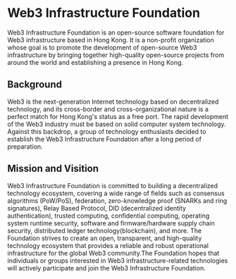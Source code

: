 # Web3 Infrastructure Foundation

Web3 Infrastructure Foundation is an open-source software foundation for Web3 infrastructure based in Hong Kong. It is a non-profit organization whose goal is to promote the development of open-source Web3 infrastructure by bringing together high-quality open-source projects from around the world and establishing a presence in Hong Kong.

## Background

Web3 is the next-generation Internet technology based on decentralized technology, and its cross-border and cross-organizational nature is a perfect match for Hong Kong's status as a free port. The rapid development of the Web3 industry must be based on solid computer system technology. Against this backdrop, a group of technology enthusiasts decided to establish the Web3 Infrastructure Foundation after a long period of preparation.

## Mission and Visition

Web3 Infrastructure Foundation is committed to building a decentralized technology ecosystem, covering a wide range of fields such as consensus algorithms (PoW/PoS), federation, zero-knowledge proof (SNARKs and ring signatures), Relay Based Protocol, DID (decentralized identity authentication), trusted computing, confidential computing, operating system runtime security, software and firmware/hardware supply chain security, distributed ledger technology(blockchain), and more. The Foundation strives to create an open, transparent, and high-quality technology ecosystem that provides a reliable and robust operational infrastructure for the global Web3 community.The Foundation hopes that individuals or groups interested in Web3 infrastructure-related technologies will actively participate and join the Web3 Infrastructure Foundation.
